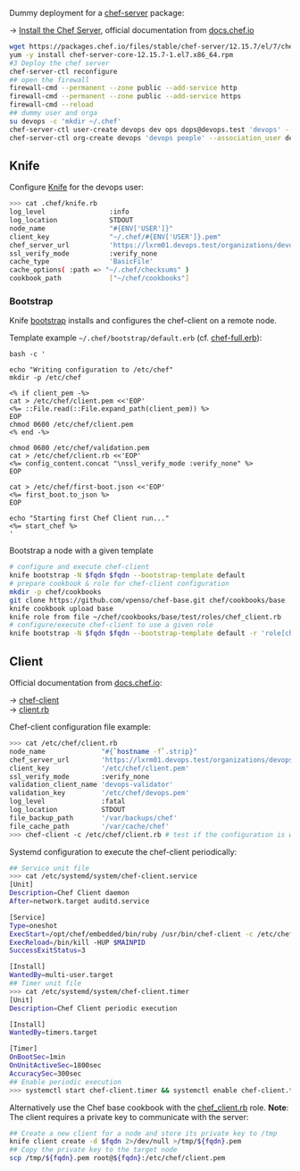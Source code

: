 

Dummy deployment for a [chef-server](https://downloads.chef.io/chef-server) package:

→ [Install the Chef Server](https://docs.chef.io/install_server.html), official documentation from [docs.chef.io](http://docs.chef.io)

```bash
wget https://packages.chef.io/files/stable/chef-server/12.15.7/el/7/chef-server-core-12.15.7-1.el7.x86_64.rpm
yum -y install chef-server-core-12.15.7-1.el7.x86_64.rpm
#3 Deploy the chef server
chef-server-ctl reconfigure
## open the firewall
firewall-cmd --permanent --zone public --add-service http
firewall-cmd --permanent --zone public --add-service https
firewall-cmd --reload
## dummy user and orga
su devops -c 'mkdir ~/.chef'
chef-server-ctl user-create devops dev ops dops@devops.test 'devops' --filename /home/devops/.chef/devops.pem
chef-server-ctl org-create devops 'devops people' --association_user devops --filename /etc/chef/devops.pem
```

## Knife

Configure [Knife](https://docs.chef.io/knife.html) for the devops user:

```bash
>>> cat .chef/knife.rb
log_level                :info
log_location             STDOUT
node_name                "#{ENV['USER']}"
client_key               "~/.chef/#{ENV['USER']}.pem"
chef_server_url          'https://lxrm01.devops.test/organizations/devops'
ssl_verify_mode          :verify_none
cache_type               'BasicFile'
cache_options( :path => "~/.chef/checksums" )
cookbook_path            ["~/chef/cookbooks"]
```

### Bootstrap

Knife [bootstrap](https://docs.chef.io/knife_bootstrap.html) installs and configures the chef-client on a remote node.

Template example `~/.chef/bootstrap/default.erb` (cf. [chef-full.erb](https://github.com/chef/chef/blob/master/lib/chef/knife/bootstrap/templates/chef-full.erb)):

```erb
bash -c '

echo "Writing configuration to /etc/chef"
mkdir -p /etc/chef

<% if client_pem -%>
cat > /etc/chef/client.pem <<'EOP'
<%= ::File.read(::File.expand_path(client_pem)) %>
EOP
chmod 0600 /etc/chef/client.pem
<% end -%>

chmod 0600 /etc/chef/validation.pem
cat > /etc/chef/client.rb <<'EOP'
<%= config_content.concat "\nssl_verify_mode :verify_none" %>
EOP

cat > /etc/chef/first-boot.json <<'EOP'
<%= first_boot.to_json %>
EOP

echo "Starting first Chef Client run..."
<%= start_chef %>
'
```

Bootstrap a node with a given template

```bash
# configure and execute chef-client
knife bootstrap -N $fqdn $fqdn --bootstrap-template default
# prepare cookbook & role for chef-client configuration
mkdir -p chef/cookbooks
git clone https://github.com/vpenso/chef-base.git chef/cookbooks/base
knife cookbook upload base
knife role from file ~/chef/cookbooks/base/test/roles/chef_client.rb
# configure/execute chef-client to use a given role
knife bootstrap -N $fqdn $fqdn --bootstrap-template default -r 'role[chef_client]'
```



## Client

Official documentation from [docs.chef.io](http://docs.chef.io):

→ [chef-client](https://docs.chef.io/ctl_chef_client.html)  
→ [client.rb](https://docs.chef.io/config_rb_client.html)

Chef-client configuration file example:

```bash
>>> cat /etc/chef/client.rb
node_name              "#{`hostname -f`.strip}"
chef_server_url        'https://lxrm01.devops.test/organizations/devops'
client_key             '/etc/chef/client.pem'
ssl_verify_mode        :verify_none
validation_client_name 'devops-validator'
validation_key         '/etc/chef/devops.pem'
log_level              :fatal
log_location           STDOUT
file_backup_path       '/var/backups/chef'
file_cache_path        '/var/cache/chef'
>>> chef-client -c /etc/chef/client.rb # test if the configuration is working
```

Systemd configuration to execute the chef-client periodically:

```bash
## Service unit file
>>> cat /etc/systemd/system/chef-client.service
[Unit]
Description=Chef Client daemon
After=network.target auditd.service

[Service]
Type=oneshot
ExecStart=/opt/chef/embedded/bin/ruby /usr/bin/chef-client -c /etc/chef/client.rb -L /var/log/chef-client.log
ExecReload=/bin/kill -HUP $MAINPID
SuccessExitStatus=3

[Install]
WantedBy=multi-user.target
## Timer unit file
>>> cat /etc/systemd/system/chef-client.timer
[Unit]
Description=Chef Client periodic execution

[Install]
WantedBy=timers.target

[Timer]
OnBootSec=1min
OnUnitActiveSec=1800sec
AccuracySec=300sec
## Enable periodic execution 
>>> systemctl start chef-client.timer && systemctl enable chef-client.timer
```

Alternatively use the Chef base cookbook with the [chef_client.rb](https://github.com/vpenso/chef-base/blob/master/test/roles/chef_client.rb) role. **Note**: The client requires a private key to communicate with the server:

```bash
## Create a new client for a node and store its private key to /tmp
knife client create -d $fqdn 2>/dev/null >/tmp/${fqdn}.pem
## Copy the private key to the target node
scp /tmp/${fqdn}.pem root@${fqdn}:/etc/chef/client.pem
```
